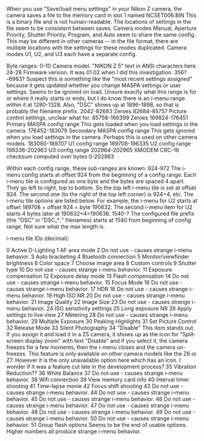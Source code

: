 When you use "Save/load menu settings" in your Nikon Z camera, the camera saves a file to the memory card in slot 1 named NCSET006.BIN
This is a binary file and is not human-readable.
The locations of settings in the file seem to be consistent between saves.
Camera modes Manual, Aperture Priority, Shutter Priority, Program, and Auto seem to share the same config. This may be different in other cameras -- in the file format, there are multiple locations with the settings for these modes duplicated.
Camera modes U1, U2, and U3 each have a separate config.

Byte ranges:
0-10
    Camera model. "NIKON Z 5" text in ANSI characters here.
24-28
    Firmware version. It was 01.02 when I did this investigation.
356?-6983?
    Suspect this is something like the "most recent settings assigned" because it gets updated whether you change MASPA settings or user settings.
    Seems to be ignored on load.
    Unsure exactly what this range is for or where it really starts or ends, but I do know there is an i-menu range within it at 1280-1328. Also, "DSC" shows up at 1896-1898, so that is probably the filename prefix.
2042-82683
    Zeroes
82684-85757
    Picture control settings, unclear what for.
85758-166399
    Zeroes
169824-176451
    Primary MASPA config range
    This gets loaded when you load settings in the camera.
176452-183079
    Secondary MASPA config range
    This gets ignored when you load settings in the camera.
    Perhaps this is used on other camera models.
183080-189707
    U1 config range
189708-196335
    U2 config range
196336-202963
    U3 config range
202964-202965
    XMODEM CRC-16 checksum computed over bytes 0-202963

Within each config range, these sub-ranges are known:
924-972
    The i-menu config starts at offset 924 from the beginning of a config range. Each i-menu tile is configured as one byte and the bytes are spaced 4 apart. They go left to right, top to bottom. So the top left i-menu tile is set at offset 924. The second one (to the right of the top left corner) is 924+4, etc. The i-menu tile options are listed below.
    For example, the i-menu for U2 starts at offset 189708 + offset 924 = byte 190632. The second i-menu item for U2 starts 4 bytes later at 190632+4=190636.
1540-?
    The configured file prefix (the "DSC" in "DSC_****.***" filenames) starts at 1540 from beginning of config range. Not sure what the max length is.


i-menu tile IDs (decimal):

0 Active D-Lighting
1 AF area mode
2 Do not use - causes strange i-menu behavior.
3 Auto bracketing
4 Bluetooth connection
5 Monitor/viewfinder brightness
6 Color space
7 Choose image area
8 Custom controls
9 Shutter type
10 Do not use - causes strange i-menu behavior.
11 Exposure compensation
12 Exposure delay mode
13 Flash compensation
14 Do not use - causes strange i-menu behavior.
15 Focus Mode
16 Do not use - causes strange i-menu behavior.
17 HDR
18 Do not use - causes strange i-menu behavior.
19 High ISO NR
20 Do not use - causes strange i-menu behavior.
21 Image Quality
22 Image Size
23 Do not use - causes strange i-menu behavior.
24 ISO sensitivity settings
25 Long exposure NR
26 Apply settings to live view
27 Metering
28 Do not use - causes strange i-menu behavior.
29 Multiple Exposure
30 Peaking Highlights
31 Set Picture Control
32 Release Mode
33 Silent Photography
34 "Disable" This item stands out. If you assign it and load it in a Z5 camera, it shows up as the icon for "Split-screen display zoom" with text "Disable" and if you select it, the camera freezes for a few moments, then the i-menu closes and the camera un-freezes. This feature is only available on other camera models like the Z6 or Z7. However it is the only unavailable option here which has an icon. I wonder if it was a feature cut late in the development process?
35 Vibration Reduction??
36 White Balance
37 Do not use - causes strange i-menu behavior.
38 Wifi connection
39 View memory card info
40 Interval timer shooting
41 Time-lapse movie
42 Focus shift shooting
43 Do not use - causes strange i-menu behavior.
44 Do not use - causes strange i-menu behavior.
45 Do not use - causes strange i-menu behavior.
46 Do not use - causes strange i-menu behavior.
47 Do not use - causes strange i-menu behavior.
48 Do not use - causes strange i-menu behavior.
49 Do not use - causes strange i-menu behavior.
50 Do not use - causes strange i-menu behavior.
51 Group flash options
Seems to be the end of usable options. Higher numbers all produce strange i-menu behavior.